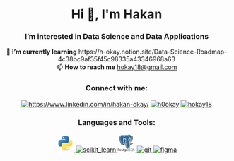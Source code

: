 <h1 align="center">Hi 👋, I'm Hakan</h1>
<h3 align="center">I’m interested in Data Science and Data Applications</h3>
<p align="center">
🌱 <strong>I’m currently learning</strong> https://h-okay.notion.site/Data-Science-Roadmap-4c38bc9af35f45c98335a43346968a63<br>
📫 <strong>How to reach me</strong> <a href="hokay18@gmail.com">hokay18@gmail.com</a>
</p>
<h3 align="center">Connect with me:</h3>
<p align="center">
<a href="https://www.linkedin.com/in/hakan-okay/" target="_blank"><img align="center" src="https://raw.githubusercontent.com/rahuldkjain/github-profile-readme-generator/master/src/images/icons/Social/linked-in-alt.svg" alt="https://www.linkedin.com/in/hakan-okay/" height="30" width="40" /></a>
<a href="https://kaggle.com/h0okay" target="_blank"><img align="center" src="https://raw.githubusercontent.com/rahuldkjain/github-profile-readme-generator/master/src/images/icons/Social/kaggle.svg" alt="h0okay" height="30" width="40" /></a>
<a href="https://www.hackerrank.com/hokay18" target="_blank"><img align="center" src="https://raw.githubusercontent.com/rahuldkjain/github-profile-readme-generator/master/src/images/icons/Social/hackerrank.svg" alt="hokay18" height="30" width="40" /></a>
</p>

<h3 align="center">Languages and Tools:</h3>
<p align="center"> 
<a href="https://www.python.org" target="_blank"> <img src="https://raw.githubusercontent.com/devicons/devicon/master/icons/python/python-original.svg" alt="python" width="40" height="40"/> </a> <a href="https://scikit-learn.org/" target="_blank"> <img src="https://upload.wikimedia.org/wikipedia/commons/0/05/Scikit_learn_logo_small.svg" alt="scikit_learn" width="40" height="40"/> </a> </a> <a href="https://www.postgresql.org" target="_blank"> <img src="https://raw.githubusercontent.com/devicons/devicon/master/icons/postgresql/postgresql-original-wordmark.svg" alt="postgresql" width="40" height="40"/> </a> <a href="https://git-scm.com/" target="_blank"> <img src="https://www.vectorlogo.zone/logos/git-scm/git-scm-icon.svg" alt="git" width="40" height="40"/> </a>  <a href="https://www.figma.com/" target="_blank"> <img src="https://www.vectorlogo.zone/logos/figma/figma-icon.svg" alt="figma" width="40" height="40"/> </a> </p>
